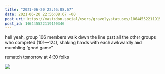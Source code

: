 ```yaml
---
title: "2021-06-20 22:56:08.67"
date: 2021-06-20 22:56:08.67 +00
post_uri: https://mastodon.social/users/gravely/statuses/106445522119150346
post_id: 106445522119150346
---
```

hell yeah, group 106 members walk down the line past all the other groups who competed (101—124), shaking hands with each awkwardly and mumbling “good game”

rematch tomorrow at 4:30 folks


![](/images/106445522006217074.jpg)

